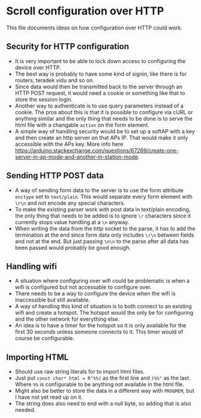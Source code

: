 # Scroll configuration over HTTP
This file documents ideas on how configuration over HTTP could work.

## Security for HTTP configuration
* It is very important to be able to lock down access to configuring the device over HTTP.
* The best way is probably to have some kind of signin, like there is for routers, teradek vidu and so on.
* Since data would then be transmitted back to the server through an HTTP POST request, it would need a cookie or something like that to store the session login.
* Another way to authenticate is to use query parameters instead of a cookie. The pros about this is that it is possible to configure via cURL or anything similar and the only thing that needs to be done is to serve the html file with a changable `action` on the form element.
* A simple way of handling security would be to set up a softAP with a key and then create an http server on that APs IP. That would make it only accessible with the APs key. More info here https://arduino.stackexchange.com/questions/67269/create-one-server-in-ap-mode-and-another-in-station-mode.

## Sending HTTP POST data
* A way of sending form data to the server is to use the form attribute `enctype` set to `text/plain`. This would separate every form element with `\r\n` and not encode any special characters.
* To make the existing parser work with post data in text/plain encoding, the only thing that needs to be added is to ignore `\r` characters since it currently stops value handling at a `\n` anyway.
* When writing the data from the http socket to the parse, it has to add the termination at the end since form data only includes `\r\n` between fields and not at the end. But just passing `\n\n` to the parse after all data has been passed would probably be good enough.

## Handling wifi
* A situation where configuring over wifi could be problematic is when a wifi is configured but not accessable to configure over.
* There needs to be a way to configure the device when the wifi is inaccessible but still available.
* A way of handling this kind of situation is to both connect to an existing wifi and create a hotspot. The hotspot would the only be for configuring and the other network for everything else.
* An idea is to have a timer for the hotspot so it is only available for the first 30 seconds unless someone connects to it. This timer would of course be configurable.

## Importing HTML
* Should use raw string literals for to import html files.
* Just put `const char* html = R"%%(` as the first line and `)%%"` as the last. Where `%%` is configurable to be anything not available in the html file.
* Might also be better to store the data in a different way with `PROGMEM`, but I have not yet read up on it.
* The string does also need to end with a null byte, so adding that is also needed.
